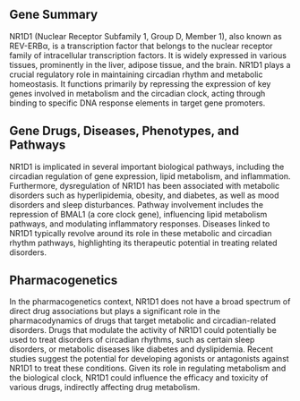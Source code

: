 ## Gene Summary
NR1D1 (Nuclear Receptor Subfamily 1, Group D, Member 1), also known as REV-ERBα, is a transcription factor that belongs to the nuclear receptor family of intracellular transcription factors. It is widely expressed in various tissues, prominently in the liver, adipose tissue, and the brain. NR1D1 plays a crucial regulatory role in maintaining circadian rhythm and metabolic homeostasis. It functions primarily by repressing the expression of key genes involved in metabolism and the circadian clock, acting through binding to specific DNA response elements in target gene promoters.

## Gene Drugs, Diseases, Phenotypes, and Pathways
NR1D1 is implicated in several important biological pathways, including the circadian regulation of gene expression, lipid metabolism, and inflammation. Furthermore, dysregulation of NR1D1 has been associated with metabolic disorders such as hyperlipidemia, obesity, and diabetes, as well as mood disorders and sleep disturbances.
Pathway involvement includes the repression of BMAL1 (a core clock gene), influencing lipid metabolism pathways, and modulating inflammatory responses. Diseases linked to NR1D1 typically revolve around its role in these metabolic and circadian rhythm pathways, highlighting its therapeutic potential in treating related disorders.

## Pharmacogenetics
In the pharmacogenetics context, NR1D1 does not have a broad spectrum of direct drug associations but plays a significant role in the pharmacodynamics of drugs that target metabolic and circadian-related disorders. Drugs that modulate the activity of NR1D1 could potentially be used to treat disorders of circadian rhythms, such as certain sleep disorders, or metabolic diseases like diabetes and dyslipidemia. Recent studies suggest the potential for developing agonists or antagonists against NR1D1 to treat these conditions. Given its role in regulating metabolism and the biological clock, NR1D1 could influence the efficacy and toxicity of various drugs, indirectly affecting drug metabolism.